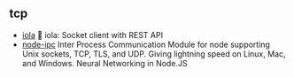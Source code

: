 ## tcp

- [iola](https://github.com/pvarentsov/iola) 🔄 iola: Socket client with REST API
- [node-ipc](https://github.com/RIAEvangelist/node-ipc) Inter Process Communication Module for node supporting Unix sockets, TCP, TLS, and UDP. Giving lightning speed on Linux, Mac, and Windows. Neural Networking in Node.JS